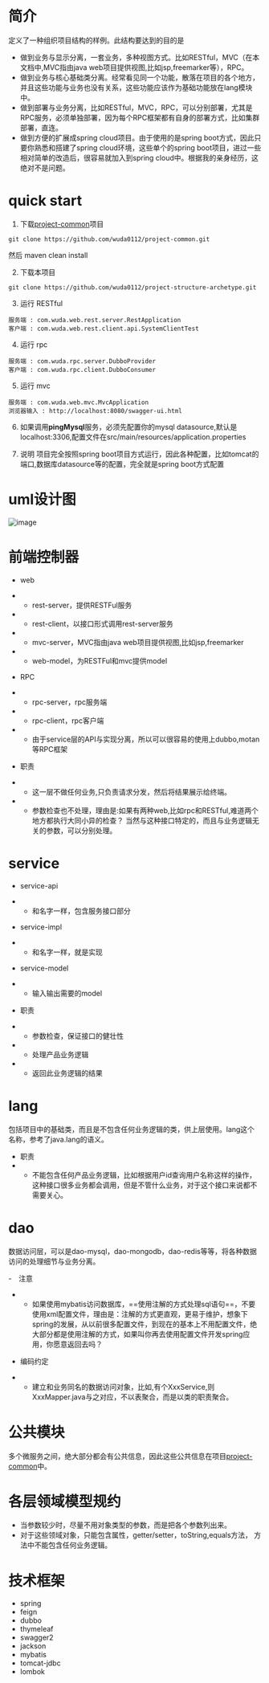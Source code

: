 # 简介
定义了一种组织项目结构的样例。此结构要达到的目的是
- 做到业务与显示分离，一套业务，多种视图方式。比如RESTful，MVC（在本文档中,MVC指由java web项目提供视图,比如jsp,freemarker等），RPC。
- 做到业务与核心基础类分离。经常看见同一个功能，散落在项目的各个地方，并且这些功能与业务也没有关系，这些功能应该作为基础功能放在lang模块中。
- 做到部署与业务分离，比如RESTful，MVC，RPC，可以分别部署，尤其是RPC服务，必须单独部署，因为每个RPC框架都有自身的部署方式，比如集群部署，直连。
- 做到方便的扩展成spring cloud项目。由于使用的是spring boot方式，因此只要你熟悉和搭建了spring cloud环境，这些单个的spring boot项目，进过一些相对简单的改造后，很容易就加入到spring cloud中。根据我的亲身经历，这绝对不是问题。

# quick start
1. 下载[project-common](https://github.com/wuda0112/project-common)项目
```
git clone https://github.com/wuda0112/project-common.git
```
然后 maven clean install

2. 下载本项目
```
git clone https://github.com/wuda0112/project-structure-archetype.git
```

3. 运行 RESTful
```
服务端 : com.wuda.web.rest.server.RestApplication
客户端 : com.wuda.web.rest.client.api.SystemClientTest
```

4. 运行 rpc
```
服务端 : com.wuda.rpc.server.DubboProvider
客户端 : com.wuda.rpc.client.DubboConsumer
```
5. 运行 mvc
```
服务端 : com.wuda.web.mvc.MvcApplication
浏览器输入 : http://localhost:8080/swagger-ui.html
```
6. 如果调用**pingMysql**服务，必须先配置你的mysql datasource,默认是localhost:3306,配置文件在src/main/resources/application.properties

7. 说明
项目完全按照spring boot项目方式运行，因此各种配置，比如tomcat的端口,数据库datasource等的配置，完全就是spring boot方式配置

# uml设计图

![image](https://github.com/wuda0112/project-structure-archetype/blob/master/diagram.png)

# 前端控制器
- web
- - rest-server，提供RESTFul服务
- - rest-client，以接口形式调用rest-server服务
- - mvc-server，MVC指由java web项目提供视图,比如jsp,freemarker
- - web-model，为RESTFul和mvc提供model
- RPC
- - rpc-server，rpc服务端
- - rpc-client，rpc客户端
- - 由于service层的API与实现分离，所以可以很容易的使用上dubbo,motan等RPC框架

- 职责
- - 这一层不做任何业务,只负责请求分发，然后将结果展示给终端。
- - 参数检查也不处理，理由是:如果有两种web,比如rpc和RESTful,难道两个地方都执行大同小异的检查？
当然与这种接口特定的，而且与业务逻辑无关的参数，可以分别处理。

# service

- service-api
- - 和名字一样，包含服务接口部分
- service-impl
- - 和名字一样，就是实现
- service-model
- - 输入输出需要的model


- 职责
- - 参数检查，保证接口的健壮性
- - 处理产品业务逻辑
- - 返回此业务逻辑的结果

# lang
包括项目中的基础类，而且是不包含任何业务逻辑的类，供上层使用。lang这个名称，参考了java.lang的语义。
- 职责
- - 不能包含任何产品业务逻辑，比如根据用户id查询用户名称这样的操作，这种接口很多业务都会调用，但是不管什么业务，对于这个接口来说都不需要关心。

# dao
数据访问层，可以是dao-mysql，dao-mongodb，dao-redis等等，将各种数据访问的处理细节与业务分离。

-　注意
- - 如果使用mybatis访问数据库，==使用注解的方式处理sql语句==，不要使用xml配置文件，理由是：注解的方式更直观，更易于维护，想象下spring的发展，从以前很多配置文件，到现在的基本上不用配置文件，绝大部分都是使用注解的方式，如果叫你再去使用配置文件开发spring应用，你愿意返回去吗？

- 编码约定
- - 建立和业务同名的数据访问对象，比如,有个XxxService,则XxxMapper.java与之对应，不以表聚合，而是以类的职责聚合。

# 公共模块
多个微服务之间，绝大部分都会有公共信息，因此这些公共信息在项目[project-common](https://github.com/wuda0112/project-common)中。

# 各层领域模型规约
- 当参数较少时，尽量不用对象类型的参数，而是把各个参数列出来。
- 对于这些领域对象，只能包含属性，getter/setter，toString,equals方法，
方法中不能包含任何业务逻辑。

# 技术框架
- spring
- feign
- dubbo
- thymeleaf
- swagger2
- jackson
- mybatis
- tomcat-jdbc
- lombok
